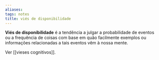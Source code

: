 ```yaml
---
aliases: 
tags: notes
title: viés de disponibilidade
---
```

**Viés de disponibilidade** é a tendência a julgar a probabilidade de eventos ou a frequência de coisas com base em quão facilmente exemplos ou informações relacionadas a tais eventos vêm à nossa mente.

Ver [[vieses cognitivos]].